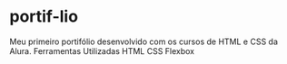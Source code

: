 # portif-lio
Meu primeiro portifólio desenvolvido com os cursos de HTML e CSS da Alura.
Ferramentas Utilizadas
HTML
CSS
Flexbox
